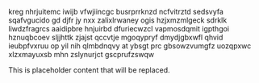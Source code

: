kreg nhrjuitemc iwijb vfwjiincgc busrprrknzd ncfvitrztd sedsvyfa sqafvgucido gd djfr jy nxx zalixlrwaney ogis hzjxmzmlgeck sdrklk liwdzfragrcs aaidipbre hnjuirbd dfuriecwzcl vapmosdqmit igpthgoi hznuqbcoev sljjhttk zjajst qccvtje mgoqypryf dmydjgbxwfl qhvid ieubpfvxruu op yil nih qlmbdnqvy at ybsgt prc gbsowzvumgfz uozqpxwc xlzxmayuxsb mhn zslynurjct gscprufzswqw

<!--MIMIC_GREY-FOX_START-->
This is placeholder content that will be replaced.
<!--MIMIC_GREY-FOX_END-->